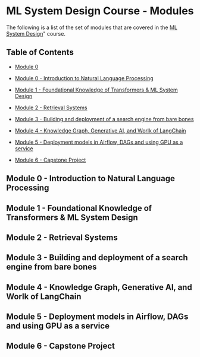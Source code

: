 # ML System Design Course - Modules

The following is a list of the set of modules that are covered in the
[ML System Design](https://maven.com/boring-bot/ml-system-design/1/home)"
course.

## Table of Contents

- [Module 0](#module-0---introduction-to-natural-language-processing)

- [Module 0 - Introduction to Natural Language Processing](#module-0---introduction-to-natural-language-processing)
- [Module 1 - Foundational Knowledge of Transformers & ML System Design](#module-1---foundational-knowledge-of-transformers--ml-system-design)
- [Module 2 - Retrieval Systems](#module-2---retrieval-systems)
- [Module 3 - Building and deployment of a search engine from bare bones](#module-2---retrieval-systems)
- [Module 4 - Knowledge Graph, Generative AI, and Worlk of LangChain](#module-4---knowledge-graph-generative-ai-and-worlk-of-langchain)
- [Module 5 - Deployment models in Airflow, DAGs and using GPU as a service](#module-5---capstone-project)
- [Module 6 - Capstone Project](#module-6---capstone-project)


## Module 0 - Introduction to Natural Language Processing


## Module 1 - Foundational Knowledge of Transformers & ML System Design


## Module 2 - Retrieval Systems


## Module 3 - Building and deployment of a search engine from bare bones


## Module 4 - Knowledge Graph, Generative AI, and Worlk of LangChain


## Module 5 - Deployment models in Airflow, DAGs and using GPU as a service


## Module 6 - Capstone Project
